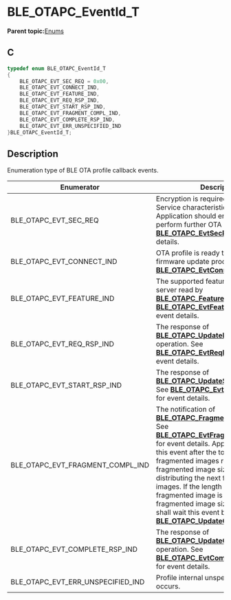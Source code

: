 # BLE\_OTAPC\_EventId\_T

**Parent topic:**[Enums](GUID-B076E9A3-8BEF-4255-AB1F-F1C9F0B910E6.md)

## C

```c
typedef enum BLE_OTAPC_EventId_T
{
    BLE_OTAPC_EVT_SEC_REQ = 0x00,
    BLE_OTAPC_EVT_CONNECT_IND,
    BLE_OTAPC_EVT_FEATURE_IND,
    BLE_OTAPC_EVT_REQ_RSP_IND,
    BLE_OTAPC_EVT_START_RSP_IND,
    BLE_OTAPC_EVT_FRAGMENT_COMPL_IND,
    BLE_OTAPC_EVT_COMPLETE_RSP_IND,
    BLE_OTAPC_EVT_ERR_UNSPECIFIED_IND
}BLE_OTAPC_EventId_T;
```

## Description

Enumeration type of BLE OTA profile callback events.

|Enumerator|Description|
|----------|-----------|
|BLE\_OTAPC\_EVT\_SEC\_REQ|Encryption is required accessing OTA Service characteristic at remote. Application should encrypt the link to perform further OTA operations. See **[BLE\_OTAPC\_EvtSecReq\_T](GUID-8218626C-2201-4A30-86A0-3CFAECD9377C.md)** for event details.|
|BLE\_OTAPC\_EVT\_CONNECT\_IND|OTA profile is ready to perform firmware update procedure. **[BLE\_OTAPC\_EvtConnectIndInd\_T](GUID-D2A5728F-97C0-4162-9B60-DFB36BE3E509.md)**.|
|BLE\_OTAPC\_EVT\_FEATURE\_IND|The supported feature of the OTA server read by **[BLE\_OTAPC\_FeatureDisc](GUID-87B162B6-FBC2-43A6-A682-BA51B7C7BB29.md)**. See **[BLE\_OTAPC\_EvtFeatureIndInd\_T](GUID-B1F49323-FF0B-472C-B08D-EB1698EB0451.md)** for event details.|
|BLE\_OTAPC\_EVT\_REQ\_RSP\_IND|The response of **[BLE\_OTAPC\_UpdateRequest](GUID-C096302B-EB91-4753-A336-87A6A900AEB2.md)** operation. See **[BLE\_OTAPC\_EvtReqRspIndInd\_T](GUID-0D323C68-9AA6-4354-A1D8-FC3EF488CF64.md)** for event details.|
|BLE\_OTAPC\_EVT\_START\_RSP\_IND|The response of **[BLE\_OTAPC\_UpdateStart](GUID-A5AE4496-99AE-4A84-A0A1-B848300996AE.md)** operation. See **[BLE\_OTAPC\_EvtStartRspIndInd\_T](GUID-60CCBA0E-4232-4D5B-8B46-35B2CD246961.md)** for event details.|
|BLE\_OTAPC\_EVT\_FRAGMENT\_COMPL\_IND|The notification of **[BLE\_OTAPC\_FragmentDist](GUID-9806FC76-0B63-4835-90DB-A7AD543B11B9.md)** operation. See **[BLE\_OTAPC\_EvtFragmentComplInd\_T](GUID-B14A1515-4274-467B-AAB0-50290E337798.md)** for event details. Application shall wait this event after the total length of sent fragmented images reaches to max fragmented image size before distributing the next fragmented images. If the length of remaining fragmented image is less than max fragmented image size, application shall wait this event before calling **[BLE\_OTAPC\_UpdateComplete](GUID-FCED7BD4-01EB-4F63-93F1-5B6807341680.md)**.|
|BLE\_OTAPC\_EVT\_COMPLETE\_RSP\_IND|The response of **[BLE\_OTAPC\_UpdateComplete](GUID-FCED7BD4-01EB-4F63-93F1-5B6807341680.md)** operation. See **[BLE\_OTAPC\_EvtCompleteRspIndInd\_T](GUID-8B3BD5D8-904A-48D1-B138-458A09A0BE39.md)** for event details.|
|BLE\_OTAPC\_EVT\_ERR\_UNSPECIFIED\_IND|Profile internal unspecified error occurs.|

